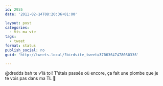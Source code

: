 ```yaml
---
id: 2955
date: '2011-02-14T08:20:36+01:00'

layout: post
categories:
  - Vis ma vie
tags:
  - tweet
format: status
publish_social: no
guid: 'http://tweets.local/?birdsite_tweet=37063647478030336'

---
```


@dredds bah te v’là toi! T’étais passée où encore, ça fait une plombe que je te vois pas dans ma TL 🙁